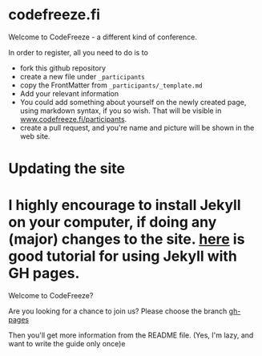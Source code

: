 codefreeze.fi
=============

Welcome to CodeFreeze - a different kind of conference.

In order to register, all you need to do is to

 * fork this github repository
 * create a new file under <code>_participants</code>
 * copy the FrontMatter from <code>_participants/_template.md</code>
 * Add your relevant information
 * You could add something about yourself on the newly created page, using markdown syntax, if you so wish. That will be visible in www.codefreeze.fi/participants.
 * create a pull request, and you're name and picture will be shown in the web site.

Updating the site
================

I highly encourage to install Jekyll on your computer, if doing any (major) changes to the site. [here](https://help.github.com/articles/using-jekyll-with-pages) is good tutorial for using Jekyll with GH pages.
=======
Welcome to CodeFreeze?

Are you looking for a chance to join us? Please choose the branch [gh-pages](https://github.com/rinkkasatiainen/codefreeze.fi/tree/gh-pages)

Then you'll get more information from the README file. (Yes, I'm lazy, and want to write the guide only once)e
